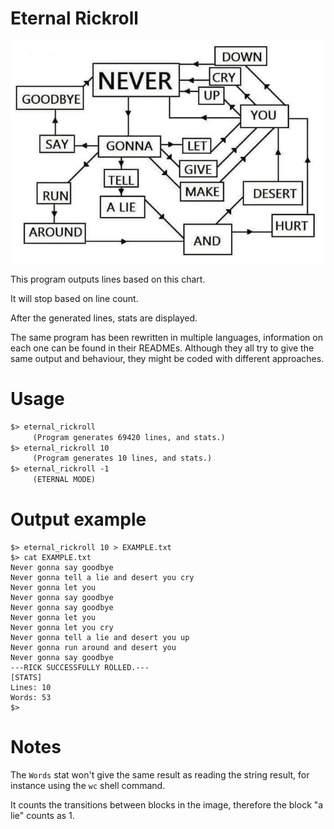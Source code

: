 # Eternal Rickroll

![](god%27s%20will.png)

This program outputs lines based on this chart.

It will stop based on line count.

After the generated lines, stats are displayed.

The same program has been rewritten in multiple languages, information on each one can be found in their READMEs. Although they all try to give the same output and behaviour, they might be coded with different approaches.

# Usage

```txt
$> eternal_rickroll
     (Program generates 69420 lines, and stats.)
$> eternal_rickroll 10
     (Program generates 10 lines, and stats.)
$> eternal_rickroll -1
     (ETERNAL MODE)
```

# Output example
```
$> eternal_rickroll 10 > EXAMPLE.txt
$> cat EXAMPLE.txt
Never gonna say goodbye
Never gonna tell a lie and desert you cry
Never gonna let you
Never gonna say goodbye
Never gonna say goodbye
Never gonna let you
Never gonna let you cry
Never gonna tell a lie and desert you up
Never gonna run around and desert you
Never gonna say goodbye
---RICK SUCCESSFULLY ROLLED.---
[STATS]
Lines: 10
Words: 53
$>
```

# Notes

The `Words` stat won't give the same result as reading the string result, for instance using the `wc` shell command.

It counts the transitions between blocks in the image, therefore the block "a lie" counts as 1.
